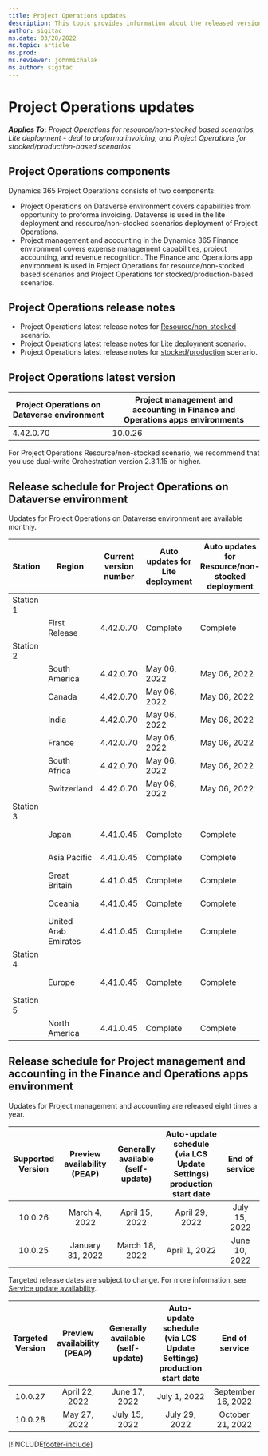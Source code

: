 ```yaml
---
title: Project Operations updates
description: This topic provides information about the released versions of Dynamics 365 Project Operations.
author: sigitac
ms.date: 03/28/2022
ms.topic: article
ms.prod:
ms.reviewer: johnmichalak
ms.author: sigitac
---
```


# Project Operations updates

_**Applies To:** Project Operations for resource/non-stocked based scenarios, Lite deployment - deal to proforma invoicing, and Project Operations for stocked/production-based scenarios_



## Project Operations components

Dynamics 365 Project Operations consists of two components:

- Project Operations on Dataverse environment covers capabilities from opportunity to proforma invoicing. Dataverse is used in the lite deployment and resource/non-stocked scenarios deployment of Project Operations.
- Project management and accounting in the Dynamics 365 Finance environment covers expense management capabilities, project accounting, and revenue recognition. The Finance and Operations app environment is used in Project Operations for resource/non-stocked based scenarios and Project Operations for stocked/production-based scenarios.

## Project Operations release notes
- Project Operations latest release notes for [Resource/non-stocked](whats-new-apr-2022-resource-based.md) scenario.
- Project Operations latest release notes for [Lite deployment](../pro/whats-new/whats-new-apr-2022-lite.md) scenario.
- Project Operations latest release notes for [stocked/production](../prod-pma/whats-new/whats-new-oct-2021-stocked.md) scenario.

## Project Operations latest version

| Project Operations on Dataverse environment | Project management and accounting in Finance and Operations apps environments | 
| --- | --- |
| 4.42.0.70 | 10.0.26 |

For Project Operations Resource/non-stocked scenario, we recommend that you use dual-write Orchestration version 2.3.1.15 or higher.

## Release schedule for Project Operations on Dataverse environment

Updates for Project Operations on Dataverse environment are available monthly. 

| Station | Region | Current version number | Auto updates for Lite deployment | Auto updates for Resource/non-stocked deployment | Next version number | Next version generally available |
|-----------|-----------------------|-----------------|--------------------|---------------------|---------------------|---------------------|
| Station 1 |   &nbsp;              |    &nbsp;       | &nbsp;             |      &nbsp;         |      &nbsp;         |      &nbsp;         |
|   &nbsp;  | First Release         |  4.42.0.70      | Complete           | Complete            | TBD                 | May 27, 2022        |
| Station 2 |   &nbsp;              |    &nbsp;       | &nbsp;             |      &nbsp;         |      &nbsp;         |      &nbsp;         |
|   &nbsp;  | South America         |  4.42.0.70      | May 06, 2022       | May 06, 2022        | TBD                 | May 27, 2022        |
|   &nbsp;  | Canada                |  4.42.0.70      | May 06, 2022       | May 06, 2022        | TBD                 | May 27, 2022        |
|   &nbsp;  | India                 |  4.42.0.70      | May 06, 2022       | May 06, 2022        | TBD                 | May 27, 2022        |
|   &nbsp;  | France                |  4.42.0.70      | May 06, 2022       | May 06, 2022        | TBD                 | May 27, 2022        |
|   &nbsp;  | South Africa          |  4.42.0.70      | May 06, 2022       | May 06, 2022        | TBD                 | May 27, 2022        |
|   &nbsp;  | Switzerland           |  4.42.0.70      | May 06, 2022       | May 06, 2022        | TBD                 | May 27, 2022        |
| Station 3 |      &nbsp;           |     &nbsp;      |     &nbsp;         |      &nbsp;         |      &nbsp;         |      &nbsp;         |
|   &nbsp;  | Japan                 |  4.41.0.45      | Complete           | Complete            | 4.42.0.70           | May 06, 2022        |
|   &nbsp;  | Asia Pacific          |  4.41.0.45      | Complete           | Complete            | 4.42.0.70           | May 06, 2022        |
|   &nbsp;  | Great Britain         |  4.41.0.45      | Complete           | Complete            | 4.42.0.70           | May 06, 2022        |
|   &nbsp;  | Oceania               |  4.41.0.45      | Complete           | Complete            | 4.42.0.70           | May 06, 2022        |
|   &nbsp;  | United Arab Emirates  |  4.41.0.45      | Complete           | Complete            | 4.42.0.70           | May 06, 2022        |
| Station 4 |     &nbsp;            |     &nbsp;      |     &nbsp;         |      &nbsp;         |      &nbsp;         |      &nbsp;         |
|   &nbsp;  | Europe                |  4.41.0.45      | Complete           | Complete            | 4.42.0.70           | May 13, 2022        |
| Station 5 |     &nbsp;            |     &nbsp;      |     &nbsp;         |      &nbsp;         |      &nbsp;         |      &nbsp;         |
|   &nbsp;  | North America         |  4.41.0.45      | Complete           | Complete            | 4.42.0.70           | May 20, 2022        |

## Release schedule for Project management and accounting in the Finance and Operations apps environment

Updates for Project management and accounting are released eight times a year.

|Supported Version| Preview availability (PEAP) | Generally available (self-update) | Auto-update schedule (via LCS Update Settings) production start date |   End of service   |
|:---------------:|:---------------------------:|:---------------------------------:|:--------------------------------------------------------------------:|:------------------:|
|     10.0.26     |      March 4, 2022          |        April 15, 2022             |                          April 29, 2022                              | July 15, 2022      |
|     10.0.25     |      January 31, 2022       |        March 18, 2022             |                          April 1, 2022                               | June 10, 2022      |


Targeted release dates are subject to change. For more information, see [Service update availability](/dynamics365/fin-ops-core/fin-ops/get-started/public-preview-releases?toc=%2fdynamics365%2ffinance%2ftoc.json).

|Targeted Version | Preview availability (PEAP) | Generally available (self-update) | Auto-update schedule (via LCS Update Settings) production start date |   End of service   |
|:---------------:|:---------------------------:|:---------------------------------:|:--------------------------------------------------------------------:|:------------------:|
|     10.0.27     |      April 22, 2022         |        June 17, 2022              |                          July 1, 2022                                | September 16, 2022 |
|     10.0.28     |      May 27, 2022           |        July 15, 2022              |                          July 29, 2022                               | October 21, 2022   |

[!INCLUDE[footer-include](../includes/footer-banner.md)]
